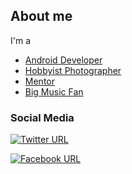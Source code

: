 ## About me
I'm a
- [Android Developer](https://liberoapp.ca/)
- [Hobbyist Photographer](https://liberophoto.com)
- [Mentor](https://sites.google.com/site/cafeplanck/home)
- [Big Music Fan](https://sites.google.com/view/liberomusics)

<!---
### Currently Working on 
- [Libero platform](https://liberoapp.ca/)

### Educations
- Medical Laboratory Sciences 
  - University of Tehran (1988-1992)
- Theoretical Physics 
  - University Of Montreal (2005-2009)

### Awards
- Honour medal of Foreign Affairs - France    
December 2004   
Issued by, France Prime Minister Jean-Pierre Raffarin, on the proposal of the Ministry of Foreign Affairs.   
> This prestigious award is a French decoration, created at the beginning of the Third Republic, to reward outstanding services to the French cause, and to recognize acts of courage and devotion to duties performed for French citizens outside of France.

--->

### Social Media

[![Twitter URL](https://img.shields.io/badge/Twitter-1DA1F2?style=for-the-badge&logo=twitter&logoColor=white)](https://twitter.com/MatinBavardi)

[![Facebook URL](https://img.shields.io/badge/Facebook-1877F2?style=for-the-badge&logo=facebook&logoColor=white)](https://fb.com/matinbavardi)




